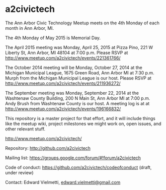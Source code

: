a2civictech
===========

The Ann Arbor Civic Technology Meetup meets on the 4th Monday of each month in Ann Arbor, MI.

The 4th Monday of May 2015 is Memorial Day.

The April 2015 meeting was Monday, April 25, 2015 at Pizza Pino, 221 W Liberty St, Ann Arbor, MI 48104 at 7:00 p.m.
Please RSVP at http://www.meetup.com/a2civictech/events/221361766/

The October 2014 meeting will be Monday, October 27, 2014 at the Michigan Municipal League, 1675 Green Road, Ann Arbor MI at 7:30 p.m.
Murph from the Michigan Municipal League is our host.
Please RSVP at http://www.meetup.com/a2civictech/events/211936272/

The September meeting was Monday, September 22, 2014 at the Washtenaw County Building, 200 N Main St, Ann Arbor MI at 7:00 p.m.
Andy Brush from Washtenaw County is our host.
A meeting log is at at http://www.meetup.com/a2civictech/events/196166832/

This repository is a master project for that effort, and it will include things like the meetup wiki, project milestones we might work on, open issues, and other relevant stuff.

http://www.meetup.com/a2civictech/

Repository: http://github.com/a2civictech

Mailing list: https://groups.google.com/forum/#!forum/a2civictech

Code of conduct: https://github.com/a2civictech/codeofconduct (draft, under review)

Contact: Edward Vielmetti, edward.vielmetti@gmail.com
